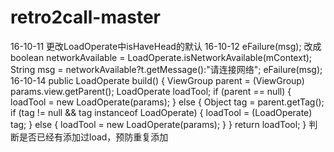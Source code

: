 # retro2call-master

16-10-11
更改LoadOperate中isHaveHead的默认
16-10-12
        eFailure(msg);
        改成
        boolean networkAvailable = LoadOperate.isNetworkAvailable(mContext);
        String msg = networkAvailable?t.getMessage():"请连接网络";
        eFailure(msg);
16-10-14
        public LoadOperate build() {
            ViewGroup parent = (ViewGroup) params.view.getParent();
            LoadOperate loadTool;
            if (parent == null) {
                loadTool = new LoadOperate(params);
            } else {
                Object tag = parent.getTag();
                if (tag != null && tag instanceof LoadOperate) {
                    loadTool = (LoadOperate) tag;
                } else {
                    loadTool = new LoadOperate(params);
                }
            }
            return loadTool;
        }
        判断是否已经有添加过load，预防重复添加